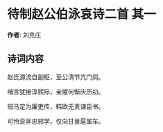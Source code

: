 # 待制赵公伯泳哀诗二首  其一

**作者**: 刘克庄

## 诗词内容

赵氏源流自副枢，至公清节亢门闾。

绪言犹接淳熙际，亲擢何惭庆历初。

班马定为廉吏传，韩欧无责谏臣书。

可怜衮斧忠邪学，仅向甘泉扈属车。

